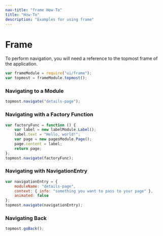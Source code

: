 ```yaml
---
nav-title: "frame How-To"
title: "How-To"
description: "Examples for using frame"
---
```

# Frame
To perform navigation, you will need a reference to the topmost frame of the application.
``` JavaScript
var frameModule = require("ui/frame");
var topmost = frameModule.topmost();
```
### Navigating to a Module
``` JavaScript
topmost.navigate("details-page");
```
### Navigating with a Factory Function
``` JavaScript
var factoryFunc = function () {
    var label = new labelModule.Label();
    label.text = "Hello, world!";
    var page = new pagesModule.Page();
    page.content = label;
    return page;
};
topmost.navigate(factoryFunc);
```
### Navigating with NavigationEntry
``` JavaScript
var navigationEntry = {
    moduleName: "details-page",
    context: { info: "something you want to pass to your page" },
    animated: false
};
topmost.navigate(navigationEntry);
```
### Navigating Back
``` JavaScript
topmost.goBack();
```
